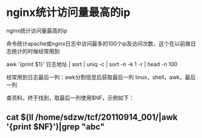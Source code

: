 # nginx统计访问量最高的ip

nginx统计访问量最高的ip

命令统计apache或nginx日志中访问最多的100个ip及访问次数，这个在以前做日志统计的时候经常用到

awk '{print $1}' 日志地址 | sort | uniq -c | sort -n -k 1 -r | head -n 100

经常用到日志最后一列：awk分割信息后获取最后一列
linux，shell，awk，最后一列

查资料，终于找到，取最后一列使用$NF，示例如下：

cat $(ll /home/sdzw/tcf/20110914_001/|awk '{print $NF}')|grep "abc"
--------------------- 
